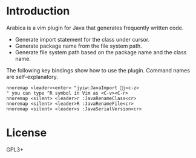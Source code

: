 # Introduction

Arabica is a vim plugin for Java that generates frequently written code.
- Generate import statement for the class under cursor.
- Generate package name from the file system path.
- Generate file system path based on the package name and the class name.

The following key bindings show how to use the plugin.
Command names are self-explanatory.
```vim
nnoremap <leader><enter> "jyiw:JavaImport j<c-z>
" you can type ^R symbol in Vim as <C-v><C-r>
nnoremap <silent> <leader>r :JavaRenameClass<cr>
nnoremap <silent> <leader>R :JavaRenameFile<cr>
nnoremap <silent> <leader>s :JavaSerialVersion<cr>
```

# License

GPL3+
